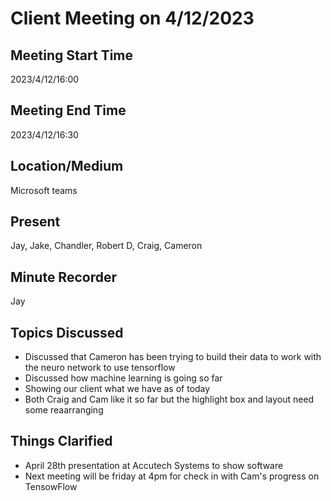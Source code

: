 # Client Meeting on 4/12/2023

## Meeting Start Time

2023/4/12/16:00

## Meeting End Time

2023/4/12/16:30

## Location/Medium

Microsoft teams

## Present

Jay, Jake, Chandler, Robert D, Craig, Cameron

## Minute Recorder

Jay

## Topics Discussed

* Discussed that Cameron has been trying to build their data to work with the neuro network to use tensorflow
* Discussed how machine learning is going so far
* Showing our client what we have as of today
* Both Craig and Cam like it so far but the highlight box and layout need some reaarranging

## Things Clarified

* April 28th presentation at Accutech Systems to show software
* Next meeting will be friday at 4pm for check in with Cam's progress on TensowFlow
